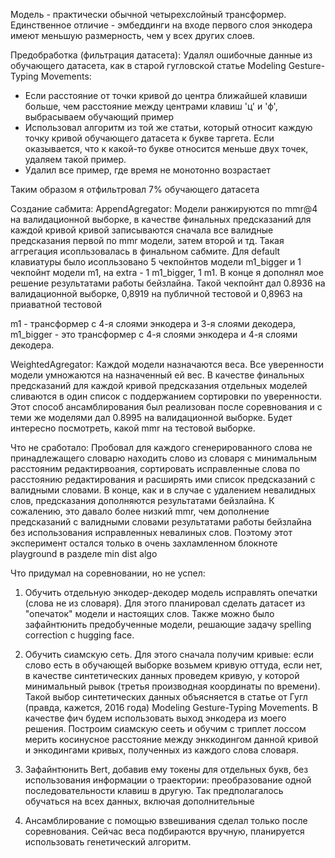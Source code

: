 Модель - практически обычной четырехслойный трансформер. Единственное отличие - эмбеддинги на входе первого слоя энкодера имеют меньшую размерность, чем у всех других слоев.


Предобработка (фильтрация датасета):
Удалял ошибочные данные из обучающего датасета, как в старой гугловской статье Modeling Gesture-Typing Movements:
* Если расстояние от точки кривой до центра ближайшей клавиши больше, чем расстояние между центрами клавиш 'ц' и 'ф', выбрасываем обучающий пример
* Использовал алгоритм из той же статьи, который относит каждую точку кривой обучающего датасета к букве таргета. Если оказывается, что к какой-то букве относится меньше двух точек, удаляем такой пример.
* Удалил все пример, где время не монотонно возрастает

Таким образом я отфильтровал 7% обучающего датасета




Создание сабмита:
AppendAgregator:
Модели ранжируются по mmr@4 на валидационной выборке, в качестве финальных предсказаний для каждой кривой кривой записываются сначала все валидные предсказания первой по mmr модели, затем второй и тд.
Такая аггрегация исопльзовалась в финальном сабмите. Для default клавиатуры было исопльзовано 5 чекпойнтов модели m1_bigger и 1 чекпойнт модели m1, на extra - 1 m1_bigger, 1 m1. В конце я дополнял мое решение результатами работы бейзлайна.
Такой чекпойнт дал 0.8936 на валидационной выборке, 0,8919 на публичной тестовой и 0,8963 на приаватной тестовой

m1 - трансформер с 4-я слоями энкодера и 3-я слоями декодера,  m1_bigger - это трансформер с 4-я слоями энкодера и 4-я слоями декодера.

WeightedAgregator:
Каждой модели назначаются веса. Все уверенности модели умножаются на назначенный ей вес. В качестве финальных предсказаний для каждой кривой предсказания отдельных моделей сливаются в один список с поддержанием сортировки по уверенности.
Этот способ ансамблирования был реализован после соревнования и с теми же моделями дал 0.8995 на валидационной выборке. Будет интересно посмотреть, какой mmr на тестовой выборке.



Что не сработало:
Пробовал для каждого сгенерированного слова не принадлежащего словарю находить слово из словаря с минимальным расстояним редактирвоания, сортировать исправленные слова по расстоянию редактирования и расширять ими список предсказаний с валидными словами. В конце, как и в случае с удалением невалидных слов, предсказания дополняются результатами бейзлайна. К сожалению, это давало более низкий mmr, чем дополнение предсказаний с валидными словами результатами работы бейзлайна без использования исправленных невалиных слов. Поэтому этот эксперимент остался только в очень захламленном блокноте playground в разделе min dist algo



Что придумал на соревновании, но не успел:
1. Обучить отдельную энкодер-декодер модель исправлять опечатки (слова не из словаря). Для этого планировал сделать датасет из "опечаток" модели и настоящих слов. Также можно было зафайнтюнить предобученные модели, решающие задачу spelling correction c hugging face. 

2. Обучить сиамскую сеть. Для этого сначала получим кривые: если слово есть в обучающей выборке возьмем кривую оттуда, если нет, в качестве синтетических данных проведем кривую, у которой минимальный рывок (третья производная координаты по времени). Такой выбор синтетических данных объясняется в статье от Гугл (правда, кажется, 2016 года) Modeling Gesture-Typing Movements. В качестве фич будем использовать выход энкодера из моего решения. Построим сиамскую сееть и обучим с триплет лоссом мерить косинусное расстояние между энккодингом данной кривой и энкодингами кривых, полученных из каждого слова словаря.

3. Зафайнтюнить Bert, добавив ему токены для отдельных букв, без использования информации о траектории: преобразование одной последовательности клавиш в другую. Так предполагалось обучаться на всех данных, включая дополнительные

4. Ансамблирование с помощью взвешивания сделал только после соревнования. Сейчас веса подбираются вручную, планируется использовать генетический алгоритм.